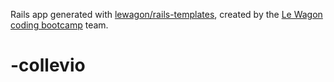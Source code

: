 Rails app generated with [lewagon/rails-templates](https://github.com/lewagon/rails-templates), created by the [Le Wagon coding bootcamp](https://www.lewagon.com) team.
# -collevio
